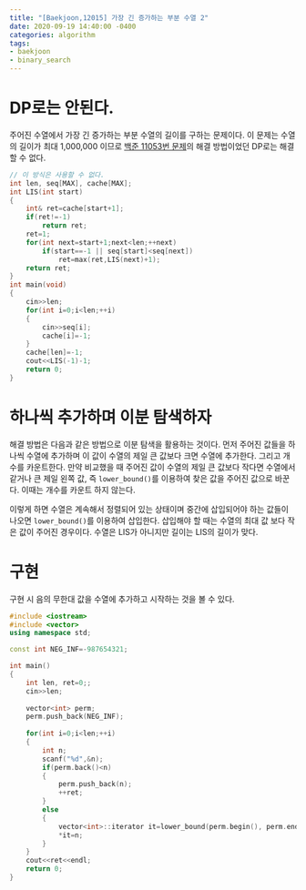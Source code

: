 ```yaml
---
title: "[Baekjoon,12015] 가장 긴 증가하는 부분 수열 2"
date: 2020-09-19 14:40:00 -0400
categories: algorithm 
tags:
- baekjoon 
- binary_search
--- 
```

# DP로는 안된다. 
주어진 수열에서 가장 긴 증가하는 부분 수열의 길이를 구하는 문제이다. 
이 문제는 수열의 길이가 최대 1,000,000 이므로 [백준 11053번 문제](https://www.acmicpc.net/problem/11053)의 해결 방법이었던 DP로는 해결할 수 없다. 
```cpp
// 이 방식은 사용할 수 없다. 
int len, seq[MAX], cache[MAX];
int LIS(int start)
{
    int& ret=cache[start+1];
    if(ret!=-1)
        return ret;
    ret=1;
    for(int next=start+1;next<len;++next)
        if(start==-1 || seq[start]<seq[next])
            ret=max(ret,LIS(next)+1);
    return ret;
}
int main(void)
{
    cin>>len;
    for(int i=0;i<len;++i)
    {
        cin>>seq[i];
        cache[i]=-1;
    }
    cache[len]=-1;
    cout<<LIS(-1)-1;
    return 0;
}
```

# 하나씩 추가하며 이분 탐색하자  
해결 방법은 다음과 같은 방법으로 이분 탐색을 활용하는 것이다. 
먼저 주어진 값들을 하나씩 수열에 추가하며 이 값이 수열의 제일 큰 값보다 크면 수열에 추가한다. 그리고 개수를 카운트한다. 
만약 비교했을 때 주어진 값이 수열의 제일 큰 값보다 작다면 수열에서 같거나 큰 제일 왼쪽 값, 즉 `lower_bound()`를 이용하여 찾은 값을 주어진 값으로 바꾼다. 
이때는 개수를 카운트 하지 않는다.  

이렇게 하면 수열은 계속해서 정렬되어 있는 상태이며 중간에 삽입되어야 하는 값들이 나오면 `lower_bound()`를 이용하여 삽입한다. 
삽입해야 할 때는 수열의 최대 값 보다 작은 값이 주어진 경우이다. 수열은 LIS가 아니지만 길이는 LIS의 길이가 맞다. 

# 구현 
구현 시 음의 무한대 값을 수열에 추가하고 시작하는 것을 볼 수 있다. 
```cpp
#include <iostream>
#include <vector>
using namespace std;

const int NEG_INF=-987654321;

int main()
{
    int len, ret=0;;
    cin>>len;
    
    vector<int> perm;
    perm.push_back(NEG_INF);
    
    for(int i=0;i<len;++i)
    {
        int n;
        scanf("%d",&n);
        if(perm.back()<n)
        {
            perm.push_back(n);
            ++ret;
        }
        else
        {
            vector<int>::iterator it=lower_bound(perm.begin(), perm.end(), n);
            *it=n;
        }
    }
    cout<<ret<<endl;
    return 0;
}
```

